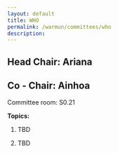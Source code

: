 ```yaml
---
layout: default
title: WHO
permalink: /warmun/committees/who
description:
---
```

## Head Chair: Ariana

## Co - Chair: Ainhoa

Committee room: S0.21

<b>Topics:</b>
  1. TBD

  2. TBD

